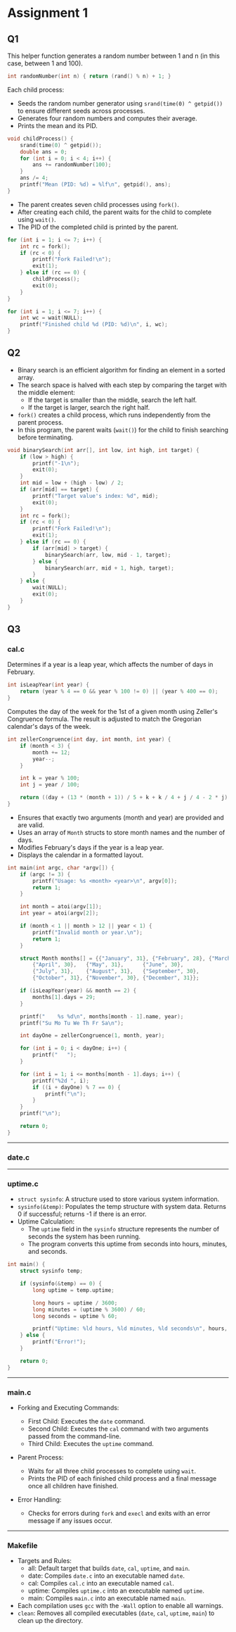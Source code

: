 # Assignment 1

## Q1
This helper function generates a random number between 1 and n (in this case, between 1 and 100).
```c
int randomNumber(int n) { return (rand() % n) + 1; }
```

Each child process:
- Seeds the random number generator using `srand(time(0) ^ getpid())` to ensure different seeds across processes.
- Generates four random numbers and computes their average.
- Prints the mean and its PID.
```c
void childProcess() {
    srand(time(0) ^ getpid());
    double ans = 0;
    for (int i = 0; i < 4; i++) {
        ans += randomNumber(100);
    }
    ans /= 4;
    printf("Mean (PID: %d) = %lf\n", getpid(), ans);
}
```

- The parent creates seven child processes using `fork()`.
- After creating each child, the parent waits for the child to complete using `wait()`.
- The PID of the completed child is printed by the parent.
```c
for (int i = 1; i <= 7; i++) {
    int rc = fork();
    if (rc < 0) {
        printf("Fork Failed!\n");
        exit(1);
    } else if (rc == 0) {
        childProcess();
        exit(0);
    }
}

for (int i = 1; i <= 7; i++) {
    int wc = wait(NULL);
    printf("Finished child %d (PID: %d)\n", i, wc);
}
```

## Q2
- Binary search is an efficient algorithm for finding an element in a sorted array.
- The search space is halved with each step by comparing the target with the middle element:
    - If the target is smaller than the middle, search the left half.
    - If the target is larger, search the right half.
- `fork()` creates a child process, which runs independently from the parent process.
- In this program, the parent waits (`wait()`) for the child to finish searching before terminating.

```c
void binarySearch(int arr[], int low, int high, int target) {
    if (low > high) {
        printf("-1\n");
        exit(0);
    }
    int mid = low + (high - low) / 2;
    if (arr[mid] == target) {
        printf("Target value's index: %d", mid);
        exit(0);
    }
    int rc = fork();
    if (rc < 0) {
        printf("Fork Failed!\n");
        exit(1);
    } else if (rc == 0) {
        if (arr[mid] > target) {
            binarySearch(arr, low, mid - 1, target);
        } else {
            binarySearch(arr, mid + 1, high, target);
        }
    } else {
        wait(NULL);
        exit(0);
    }
}
```

## Q3
### cal.c
Determines if a year is a leap year, which affects the number of days in February.
```c
int isLeapYear(int year) {
    return (year % 4 == 0 && year % 100 != 0) || (year % 400 == 0);
}
```
Computes the day of the week for the 1st of a given month using Zeller's Congruence formula. The result is adjusted to match the Gregorian calendar's days of the week.
```c
int zellerCongruence(int day, int month, int year) {
    if (month < 3) {
        month += 12;
        year--;
    }

    int k = year % 100;
    int j = year / 100;

    return ((day + (13 * (month + 1)) / 5 + k + k / 4 + j / 4 - 2 * j) % 7 + 6) % 7;
}
```
- Ensures that exactly two arguments (month and year) are provided and are valid.
- Uses an array of `Month` structs to store month names and the number of days.
- Modifies February's days if the year is a leap year.
- Displays the calendar in a formatted layout.
```c
int main(int argc, char *argv[]) {
    if (argc != 3) {
        printf("Usage: %s <month> <year>\n", argv[0]);
        return 1;
    }

    int month = atoi(argv[1]);
    int year = atoi(argv[2]);

    if (month < 1 || month > 12 || year < 1) {
        printf("Invalid month or year.\n");
        return 1;
    }

    struct Month months[] = {{"January", 31}, {"February", 28}, {"March", 31},
        {"April", 30},   {"May", 31},      {"June", 30},
        {"July", 31},    {"August", 31},   {"September", 30},
        {"October", 31}, {"November", 30}, {"December", 31}};

    if (isLeapYear(year) && month == 2) {
        months[1].days = 29;
    }

    printf("    %s %d\n", months[month - 1].name, year);
    printf("Su Mo Tu We Th Fr Sa\n");

    int dayOne = zellerCongruence(1, month, year);

    for (int i = 0; i < dayOne; i++) {
        printf("   ");
    }

    for (int i = 1; i <= months[month - 1].days; i++) {
        printf("%2d ", i);
        if ((i + dayOne) % 7 == 0) {
            printf("\n");
        }
    }
    printf("\n");

    return 0;
}
```
---
### date.c

---
### uptime.c
- `struct sysinfo`: A structure used to store various system information.
- `sysinfo(&temp)`: Populates the temp structure with system data. Returns 0 if successful; returns -1 if there is an error.
- Uptime Calculation:
    - The `uptime` field in the `sysinfo` structure represents the number of seconds the system has been running.
    - The program converts this uptime from seconds into hours, minutes, and seconds.
```c
int main() {
    struct sysinfo temp;

    if (sysinfo(&temp) == 0) {
        long uptime = temp.uptime;

        long hours = uptime / 3600;
        long minutes = (uptime % 3600) / 60;
        long seconds = uptime % 60;

        printf("Uptime: %ld hours, %ld minutes, %ld seconds\n", hours, minutes, seconds);
    } else {
        printf("Error!");
    }

    return 0;
}
```
---
### main.c
- Forking and Executing Commands:
    - First Child: Executes the `date` command.
    - Second Child: Executes the `cal` command with two arguments passed from the command-line.
    - Third Child: Executes the `uptime` command.

- Parent Process:
    - Waits for all three child processes to complete using `wait`.
    - Prints the PID of each finished child process and a final message once all children have finished.

- Error Handling:
    - Checks for errors during `fork` and `execl` and exits with an error message if any issues occur.
---
### Makefile
- Targets and Rules:
    - all: Default target that builds `date`, `cal`, `uptime`, and `main`.
    - date: Compiles `date.c` into an executable named `date`.
    - cal: Compiles `cal.c` into an executable named `cal`.
    - uptime: Compiles `uptime.c` into an executable named `uptime`.
    - main: Compiles `main.c` into an executable named `main`.
- Each compilation uses `gcc` with the `-Wall` option to enable all warnings.
- `clean`: Removes all compiled executables (`date`, `cal`, `uptime`, `main`) to clean up the directory.
